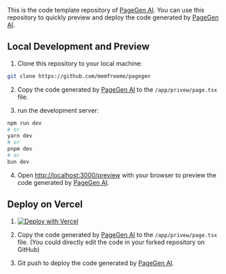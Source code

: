 This is the code template repository of [PageGen AI](https://pagegen.ai/). You can use this repository to quickly preview and deploy the code generated by [PageGen AI](https://pagegen.ai/).

## Local Development and Preview

1. Clone this repository to your local machine:

```bash
git clone https://github.com/memfreeme/pagegen
```

2. Copy the code generated by [PageGen AI](https://pagegen.ai/) to the `/app/privew/page.tsx` file.

3. run the development server:

```bash
npm run dev
# or
yarn dev
# or
pnpm dev
# or
bun dev
```

4. Open [http://localhost:3000/preview](http://localhost:3000/preview) with your browser to preview the code generated by [PageGen AI](https://pagegen.ai/).

## Deploy on Vercel

1. [![Deploy with Vercel](https://vercel.com/button)](https://vercel.com/new/clone?repository-url=https%3A%2F%2Fgithub.com%2Fmemfreeme%2Fpagegen&project-name=pagegen&repository-name=pagegen&demo-title=PageGen&demo-description=AI%20Page%20Generator&demo-url=https%3A%2F%2Fpagegen.ai%2F&demo-image=https%3A%2F%2Fimage.memfree.me%2Fpagegen-template.png)

2. Copy the code generated by [PageGen AI](https://pagegen.ai/) to the `/app/privew/page.tsx` file. (You could directly edit the code in your forked repository on GitHub)

3. Git push to deploy the code generated by [PageGen AI](https://pagegen.ai/).
